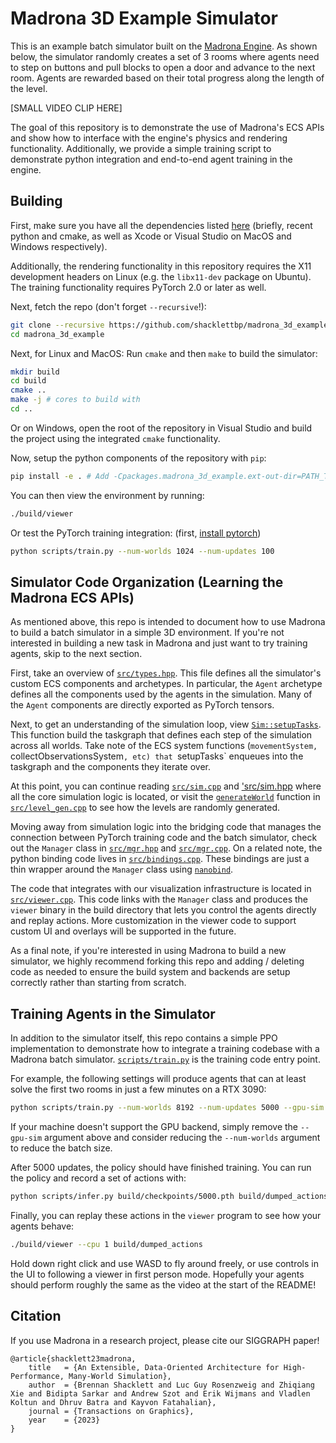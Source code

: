 Madrona 3D Example Simulator
============================

This is an example batch simulator built on the [Madrona Engine](https://madrona-engine.github.io). As shown below, the simulator randomly creates a set of 3 rooms where agents need to step on buttons and pull blocks to open a door and advance to the next room. Agents are rewarded based on their total progress along the length of the level.

[SMALL VIDEO CLIP HERE]

The goal of this repository is to demonstrate the use of Madrona's ECS APIs and
show how to interface with the engine's physics and rendering functionality.
Additionally, we provide a simple training script to demonstrate python
integration and end-to-end agent training in the engine.

Building
--------
First, make sure you have all the dependencies listed [here](https://github.com/shacklettbp/madrona#dependencies) (briefly, recent python and cmake, as well as Xcode or Visual Studio on MacOS and Windows respectively).

Additionally, the rendering functionality in this repository requires the X11 development headers on Linux (e.g. the `libx11-dev` package on Ubuntu). The training functionality requires PyTorch 2.0 or later as well.

Next, fetch the repo (don't forget `--recursive`!):
```bash
git clone --recursive https://github.com/shacklettbp/madrona_3d_example.git
cd madrona_3d_example
```

Next, for Linux and MacOS: Run `cmake` and then `make` to build the simulator:
```bash
mkdir build
cd build
cmake ..
make -j # cores to build with
cd ..
```

Or on Windows, open the root of the repository in Visual Studio and build
the project using the integrated `cmake` functionality.


Now, setup the python components of the repository with `pip`:
```bash
pip install -e . # Add -Cpackages.madrona_3d_example.ext-out-dir=PATH_TO_YOUR_BUILD_DIR on Windows
```

You can then view the environment by running:
```bash
./build/viewer
```

Or test the PyTorch training integration: (first, [install pytorch](https://pytorch.org/get-started/locally/))
```bash
python scripts/train.py --num-worlds 1024 --num-updates 100
```

Simulator Code Organization (Learning the Madrona ECS APIs)
-----------------------------------------------------------
As mentioned above, this repo is intended to document how to use Madrona to build a batch simulator in a simple 3D environment. If you're not interested in building a new task in Madrona and just want to try training agents, skip to the next section.

First, take an overview of [`src/types.hpp`](https://github.com/shacklettbp/madrona_3d_example/blob/main/src/types.hpp#L28). This file defines all the simulator's custom ECS components and archetypes. In particular, the `Agent` archetype defines all the components used by the agents in the simulation. Many of the `Agent` components are directly exported as PyTorch tensors.

Next, to get an understanding of the simulation loop, view [`Sim::setupTasks`](https://github.com/shacklettbp/madrona_3d_example/blob/main/src/sim.cpp#L552). This function build the taskgraph that defines each step of the simulation across all worlds. Take note of the ECS system functions (`movementSystem, `collectObservationsSystem`, etc) that `setupTasks` enqueues into the taskgraph and the components they iterate over.

At this point, you can continue reading [`src/sim.cpp`](https://github.com/shacklettbp/madrona_3d_example/blob/main/src/sim.cpp) and ['src/sim.hpp](https://github.com/shacklettbp/madrona_3d_example/blob/main/src/sim.hpp) where all the core simulation logic is located, or visit the [`generateWorld`](https://github.com/shacklettbp/madrona_3d_example/blob/main/src/level_gen.cpp#L558) function in [`src/level_gen.cpp`](https://github.com/shacklettbp/madrona_3d_example/blob/main/src/level_gen.cpp) to see how the levels are randomly generated.

Moving away from simulation logic into the bridging code that manages the connection between PyTorch training code and the batch simulator, check out the `Manager` class in [`src/mgr.hpp`](https://github.com/shacklettbp/madrona_3d_example/blob/main/src/mgr.hpp) and [`src/mgr.cpp`](https://github.com/shacklettbp/madrona_3d_example/blob/main/src/mgr.cpp). On a related note, the python binding code lives in [`src/bindings.cpp`](https://github.com/shacklettbp/madrona_3d_example/blob/main/src/mgr.cpp). These bindings are just a thin wrapper around the `Manager` class using [`nanobind`](https://github.com/wjakob/nanobind).

The code that integrates with our visualization infrastructure is located in [`src/viewer.cpp`](https://github.com/shacklettbp/madrona_3d_example/blob/main/src/viewer.cpp). This code links with the `Manager` class and produces the `viewer` binary in the build directory that lets you control the agents directly and replay actions. More customization in the viewer code to support custom UI and overlays will be supported in the future.

As a final note, if you're interested in using Madrona to build a new simulator, we highly recommend forking this repo and adding / deleting code as needed to ensure the build system and backends are setup correctly rather than starting from scratch.

Training Agents in the Simulator
--------------------------------
In addition to the simulator itself, this repo contains a simple PPO implementation to demonstrate how to integrate a training codebase with a Madrona batch simulator. [`scripts/train.py`](https://github.com/shacklettbp/madrona_3d_example/blob/main/scripts/train.py) is the training code entry point.

For example, the following settings will produce agents that can at least solve the first two rooms in just a few minutes on a RTX 3090:
```bash
python scripts/train.py --num-worlds 8192 --num-updates 5000 --gpu-sim --ckpt-dir build/checkpoints/
```

If your machine doesn't support the GPU backend, simply remove the `--gpu-sim` argument above and consider reducing the `--num-worlds` argument to reduce the batch size. 

After 5000 updates, the policy should have finished training. You can run the policy and record a set of actions with:
```bash
python scripts/infer.py build/checkpoints/5000.pth build/dumped_actions
```

Finally, you can replay these actions in the `viewer` program to see how your agents behave:
```bash
./build/viewer --cpu 1 build/dumped_actions
```

Hold down right click and use WASD to fly around freely, or use controls in the UI to following a viewer in first person mode. Hopefully your agents should perform roughly the same as the video at the start of the README!

Citation
--------
If you use Madrona in a research project, please cite our SIGGRAPH paper!

```
@article{shacklett23madrona,
    title   = {An Extensible, Data-Oriented Architecture for High-Performance, Many-World Simulation},
    author  = {Brennan Shacklett and Luc Guy Rosenzweig and Zhiqiang Xie and Bidipta Sarkar and Andrew Szot and Erik Wijmans and Vladlen Koltun and Dhruv Batra and Kayvon Fatahalian},
    journal = {Transactions on Graphics},
    year    = {2023}
}
```
